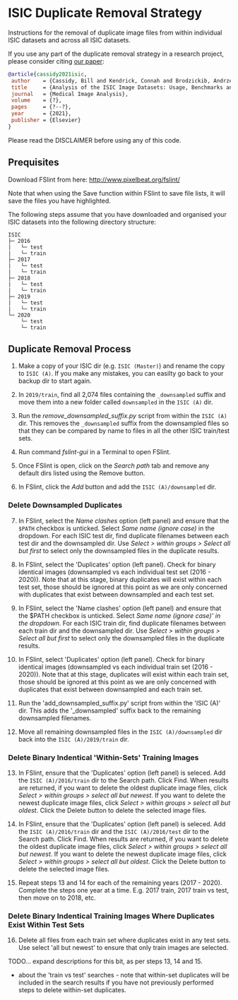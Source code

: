 # ISIC Duplicate Removal Strategy

Instructions for the removal of duplicate image files from within individual ISIC datasets and across all ISIC datasets.

If you use any part of the duplicate removal strategy in a research project, please consider citing [our paper](https://www.abcde.com):

```BibTex
@article{cassidy2021isic,
 author    = {Cassidy, Bill and Kendrick, Connah and Brodzickib, Andrzej and Jaworek-Korjakowskab, Joanna and Yap, Moi Hoon},
 title     = {Analysis of the ISIC Image Datasets: Usage, Benchmarks and Recommendations},
 journal   = {Medical Image Analysis},
 volume    = {?},
 pages     = {?--?},
 year      = {2021},
 publisher = {Elsevier}
} 
```

Please read the DISCLAIMER before using any of this code.

## Prequisites

Download FSlint from here: http://www.pixelbeat.org/fslint/

Note that when using the Save function within FSlint to save file lists, it will save the files you have highlighted.

The following steps assume that you have downloaded and organised your ISIC datasets into the following directory structure:

    ISIC
    ├─ 2016
    |   └─ test
    |   └─ train
    ├─ 2017
    |   └─ test
    |   └─ train
    ├─ 2018
    |   └─ test
    |   └─ train
    ├─ 2019
    |   └─ test
    |   └─ train
    └─ 2020
        └─ test
        └─ train

## Duplicate Removal Process

1. Make a copy of your ISIC dir (e.g. `ISIC (Master)`) and  rename the copy to `ISIC (A)`. If you make any mistakes, you can easilty go back to your backup dir to start again.

2. In `2019/train`, find all 2,074 files containing the `_downsampled` suffix and move them into a new folder called `downsampled` in the `ISIC (A)` dir.

3. Run the *remove_downsampled_suffix.py* script from within the `ISIC (A)` dir. This removes the `_downsampled` suffix from the downsampled files so that they can be compared by name to files in all the other ISIC train/test sets.

4. Run command *fslint-gui* in a Terminal to open FSlint.

5. Once FSlint is open, click on the *Search path* tab and remove any default dirs listed using the Remove button.

6. In FSlint, click the *Add* button and add the `ISIC (A)/downsampled` dir.

### Delete Downsampled Duplicates

7. In FSlint, select the *Name clashes* option (left panel) and ensure that the `$PATH` checkbox is unticked. Select *Same name (ignore case)* in the dropdown. For each ISIC test dir, find duplicate filenames between each test dir and the downsampled dir. Use *Select > within groups > Select all but first* to select only the downsampled files in the duplicate results.

8. In FSlint, select the 'Duplicates' option (left panel). Check for binary identical images (downsampled vs each individual test set (2016 - 2020)). Note that at this stage, binary duplicates will exist within each test set, those should be ignored at this point as we are only concerned with duplicates that exist between downsampled and each test set.

9. In FSlint, select the 'Name clashes' option (left panel) and ensure that the $PATH checkbox is unticked. Select *Same name (ignore case)' in the dropdown*. For each ISIC train dir, find duplicate filenames between each train dir and the downsampled dir. Use *Select > within groups > Select all but first* to select only the downsampled files in the duplicate results.

10. In FSlint, select 'Duplicates' option (left panel). Check for binary identical images (downsampled vs each individual train set (2016 - 2020)). Note that at this stage, duplicates will exist within each train set, those should be ignored at this point as we are only concerned with duplicates that exist between downsampled and each train set.

11. Run the 'add_downsampled_suffix.py' script from within the 'ISIC (A)' dir. This adds the '_downsampled' suffix back to the remaining downsampled filenames.

12. Move all remaining downsampled files in the `ISIC (A)/downsampled` dir back into the `ISIC (A)/2019/train` dir.

### Delete Binary Indentical 'Within-Sets' Training Images 

13. In FSlint, ensure that the 'Duplicates' option (left panel) is seleced. Add the `ISIC (A)/2016/train` dir to the Search path. Click Find. When results are returned, if you want to delete the oldest duplicate image files, click *Select > within groups > select all but newest*. If you want to delete the newest duplicate image files, click *Select > within groups > select all but oldest*. Click the Delete button to delete the selected image files.

14. In FSlint, ensure that the 'Duplicates' option (left panel) is seleced. Add the `ISIC (A)/2016/train` dir and the `ISIC (A)/2016/test` dir to the Search path. Click Find. When results are returned, if you want to delete the oldest duplicate image files, click *Select > within groups > select all but newest*. If you want to delete the newest duplicate image files, click *Select > within groups > select all but oldest*. Click the Delete button to delete the selected image files.

15. Repeat steps 13 and 14 for each of the remaining years (2017 - 2020). Complete the steps one year at a time. E.g. 2017 train, 2017 train vs test, then move on to 2018, etc.

### Delete Binary Indentical Training Images Where Duplicates Exist Within Test Sets

16. Delete all files from each train set where duplicates exist in any test sets. Use select 'all but newest' to ensure that only train images are selected.

TODO... expand descriptions for this bit, as per steps 13, 14 and 15.

* about the 'train vs test' searches - note that within-set duplicates will be included in the search results if you have not previously performed steps to delete within-set duplicates.
